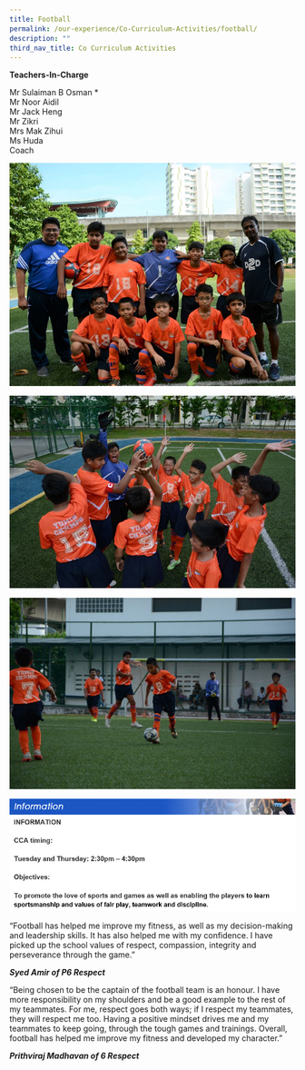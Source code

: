 ```yaml
---
title: Football
permalink: /our-experience/Co-Curriculum-Activities/football/
description: ""
third_nav_title: Co Curriculum Activities
---
```

**Teachers-In-Charge**  
  
Mr Sulaiman B Osman \*  
Mr Noor Aidil<br>
Mr Jack Heng <br>
Mr Zikri<br>
Mrs Mak Zihui <br>
Ms Huda<br>
Coach

![](/images/Soccer2020a.jpeg)

![](/images/Soccer2020b.jpeg)

![](/images/Soccer2020c.jpeg)

![](/images/information_softball.png)
![](/images/Soccer%202020%20info.jpeg)

“Football has helped me improve my fitness, as well as my decision-making and leadership skills. It has also helped me with my confidence. I have picked up the school values of respect, compassion, integrity and perseverance through the game.”

**_Syed Amir of P6 Respect_**

  

  

“Being chosen to be the captain of the football team is an honour. I have more responsibility on my shoulders and be a good example to the rest of my teammates. For me, respect goes both ways; if I respect my teammates, they will respect me too. Having a positive mindset drives me and my teammates to keep going, through the tough games and trainings. Overall, football has helped me improve my fitness and developed my character.”

  
**_Prithviraj Madhavan of 6 Respect_**